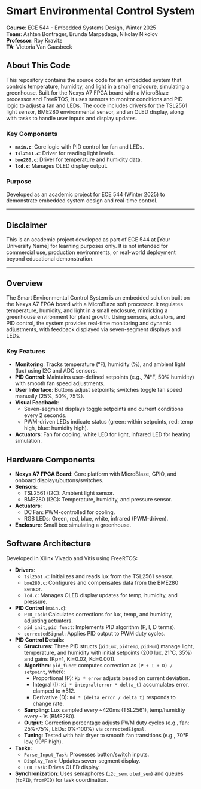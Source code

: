 # Smart Environmental Control System



**Course**: ECE 544 - Embedded Systems Design, Winter 2025  
**Team**: Ashten Bontrager, Brunda Marpadaga, Nikolay Nikolov  
**Professor**: Roy Kravitz  
**TA**: Victoria Van Gaasbeck  

## About This Code

This repository contains the source code for an embedded system that controls temperature, humidity, and light in a small enclosure, simulating a greenhouse. Built for the Nexys A7 FPGA board with a MicroBlaze processor and FreeRTOS, it uses sensors to monitor conditions and PID logic to adjust a fan and LEDs. The code includes drivers for the TSL2561 light sensor, BME280 environmental sensor, and an OLED display, along with tasks to handle user inputs and display updates.

### Key Components
- **`main.c`**: Core logic with PID control for fan and LEDs.
- **`tsl2561.c`**: Driver for reading light levels.
- **`bme280.c`**: Driver for temperature and humidity data.
- **`lcd.c`**: Manages OLED display output.

### Purpose
Developed as an academic project for ECE 544 (Winter 2025) to demonstrate embedded system design and real-time control.

---

## Disclaimer

This is an academic project developed as part of ECE 544 at [Your University Name] for learning purposes only. It is not intended for commercial use, production environments, or real-world deployment beyond educational demonstration.

---

## Overview

The Smart Environmental Control System is an embedded solution built on the Nexys A7 FPGA board with a MicroBlaze soft processor. It regulates temperature, humidity, and light in a small enclosure, mimicking a greenhouse environment for plant growth. Using sensors, actuators, and PID control, the system provides real-time monitoring and dynamic adjustments, with feedback displayed via seven-segment displays and LEDs.

### Key Features
- **Monitoring**: Tracks temperature (°F), humidity (%), and ambient light (lux) using I2C and ADC sensors.
- **PID Control**: Maintains user-defined setpoints (e.g., 74°F, 50% humidity) with smooth fan speed adjustments.
- **User Interface**: Buttons adjust setpoints; switches toggle fan speed manually (25%, 50%, 75%).
- **Visual Feedback**: 
  - Seven-segment displays toggle setpoints and current conditions every 2 seconds.
  - PWM-driven LEDs indicate status (green: within setpoints, red: temp high, blue: humidity high).
- **Actuators**: Fan for cooling, white LED for light, infrared LED for heating simulation.

## Hardware Components

- **Nexys A7 FPGA Board**: Core platform with MicroBlaze, GPIO, and onboard displays/buttons/switches.
- **Sensors**:
  - TSL2561 (I2C): Ambient light sensor.
  - BME280 (I2C): Temperature, humidity, and pressure sensor.
- **Actuators**:
  - DC Fan: PWM-controlled for cooling.
  - RGB LEDs: Green, red, blue, white, infrared (PWM-driven).
- **Enclosure**: Small box simulating a greenhouse.

## Software Architecture

Developed in Xilinx Vivado and Vitis using FreeRTOS:
- **Drivers**:
  - `tsl2561.c`: Initializes and reads lux from the TSL2561 sensor.
  - `bme280.c`: Configures and compensates data from the BME280 sensor.
  - `lcd.c`: Manages OLED display updates for temp, humidity, and pressure.
- **PID Control** (`main.c`):
  - `PID_Task`: Calculates corrections for lux, temp, and humidity, adjusting actuators.
  - `pid_init`, `pid_funct`: Implements PID algorithm (P, I, D terms).
  - `correctedSignal`: Applies PID output to PWM duty cycles.
- **PID Control Details**:
  - **Structures**: Three PID structs (`pidLux`, `pidTemp`, `pidHum`) manage light, temperature, and humidity with initial setpoints (200 lux, 21°C, 35%) and gains (Kp=1, Ki=0.02, Kd=0.001).
  - **Algorithm**: `pid_funct` computes correction as `(P + I + D) / setpoint`, where:
    - Proportional (P): `Kp * error` adjusts based on current deviation.
    - Integral (I): `Ki * integral(error * delta_t)` accumulates error, clamped to ±512.
    - Derivative (D): `Kd * (delta_error / delta_t)` responds to change rate.
  - **Sampling**: Lux sampled every ~420ms (TSL2561), temp/humidity every ~1s (BME280).
  - **Output**: Correction percentage adjusts PWM duty cycles (e.g., fan: 25%-75%, LEDs: 0%-100%) via `correctedSignal`.
  - **Tuning**: Tested with hair dryer to smooth fan transitions (e.g., 70°F low, 90°F high).
- **Tasks**:
  - `Parse_Input_Task`: Processes button/switch inputs.
  - `Display_Task`: Updates seven-segment display.
  - `LCD_Task`: Drives OLED display.
- **Synchronization**: Uses semaphores (`i2c_sem`, `oled_sem`) and queues (`toPID`, `fromPID`) for task coordination.



